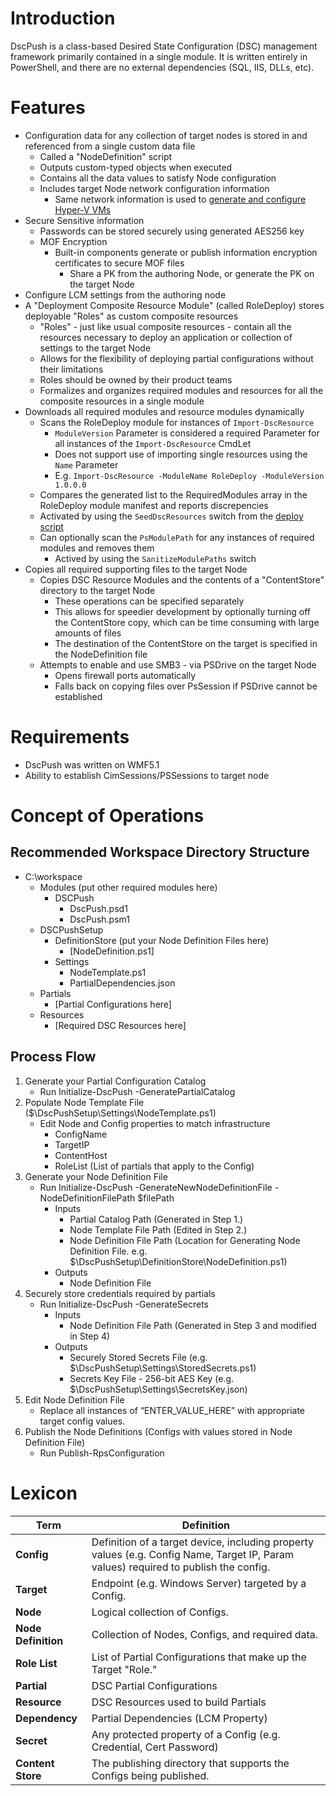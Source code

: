 # Introduction

DscPush is a class-based Desired State Configuration (DSC) management framework primarily contained in a single module. It is written entirely in PowerShell, and there are no external dependencies (SQL, IIS, DLLs, etc).  

# Features
- Configuration data for any collection of target nodes is stored in and referenced from a single custom data file
  - Called a "NodeDefinition" script
  - Outputs custom-typed objects when executed
  - Contains all the data values to satisfy Node configuration
  - Includes target Node network configuration information
    - Same network information is used to [generate and configure Hyper-V VMs](https://github.com/devopsjesus/dscpush/blob/compositeResources/deployVM-HyperV.ps1)
- Secure Sensitive information
  - Passwords can be stored securely using generated AES256 key
  - MOF Encryption
    - Built-in components generate or publish information encryption certificates to secure MOF files
      - Share a PK from the authoring Node, or generate the PK on the target Node
- Configure LCM settings from the authoring node
- A "Deployment Composite Resource Module" (called RoleDeploy) stores deployable "Roles" as custom composite resources
  - "Roles" - just like usual composite resources - contain all the resources necessary to deploy an application or collection of settings to the target Node
  - Allows for the flexibility of deploying partial configurations without their limitations
  - Roles should be owned by their product teams
  - Formalizes and organizes required modules and resources for all the composite resources in a single module
- Downloads all required modules and resource modules dynamically
  - Scans the RoleDeploy module for instances of `Import-DscResource`
    - `ModuleVersion` Parameter is considered a required Parameter for all instances of the `Import-DscResource` CmdLet
    - Does not support use of importing single resources using the `Name` Parameter
    - E.g. `Import-DscResource -ModuleName RoleDeploy -ModuleVersion 1.0.0.0`
  - Compares the generated list to the RequiredModules array in the RoleDeploy module manifest and reports discrepencies
  - Activated by using the `SeedDscResources` switch from the [deploy script](https://github.com/devopsjesus/dscpush/blob/compositeResources/deploy.ps1)
  - Can optionally scan the `PsModulePath` for any instances of required modules and removes them
    - Actived by using the `SanitizeModulePaths` switch
- Copies all required supporting files to the target Node
  - Copies DSC Resource Modules and the contents of a "ContentStore" directory to the target Node
    - These operations can be specified separately
    - This allows for speedier development by optionally turning off the ContentStore copy, which can be time consuming with large amounts of files
    - The destination of the ContentStore on the target is specified in the NodeDefinition file
  - Attempts to enable and use SMB3 - via PSDrive on the target Node
    - Opens firewall ports automatically
    - Falls back on copying files over PsSession if PSDrive cannot be established
    
  
    

# Requirements

* DscPush was written on WMF5.1
* Ability to establish CimSessions/PSSessions to target node


# Concept of Operations

## Recommended Workspace Directory Structure

- C:\workspace
  - Modules (put other required modules here)
    - DSCPush
      - DscPush.psd1
      - DscPush.psm1
  - DSCPushSetup
    - DefinitionStore (put your Node Definition Files here)
      - [NodeDefinition.ps1]
    - Settings
      - NodeTemplate.ps1
      - PartialDependencies.json
  - Partials
    - [Partial Configurations here]
  - Resources
    - [Required DSC Resources here]


## Process Flow

1. Generate your Partial Configuration Catalog 
   - Run Initialize-DscPush -GeneratePartialCatalog
2. Populate Node Template File ($\DscPushSetup\Settings\NodeTemplate.ps1)
   - Edit Node and Config properties to match infrastructure
     - ConfigName
     - TargetIP
     - ContentHost
     - RoleList (List of partials that apply to the Config)
3. Generate your Node Definition File
   - Run Initialize-DscPush -GenerateNewNodeDefinitionFile -NodeDefinitionFilePath $filePath
     - Inputs
       - Partial Catalog Path (Generated in Step 1.)
       - Node Template File Path (Edited in Step 2.)
       - Node Definition File Path (Location for Generating Node Definition File. e.g. $\DscPushSetup\DefinitionStore\NodeDefinition.ps1)
     - Outputs
       - Node Definition File
4. Securely store credentials required by partials
   - Run Initialize-DscPush -GenerateSecrets
     - Inputs
       - Node Definition File Path (Generated in Step 3 and modified in Step 4)
     - Outputs
       - Securely Stored Secrets File (e.g. $\DscPushSetup\Settings\StoredSecrets.ps1)
       - Secrets Key File - 256-bit AES Key (e.g. $\DscPushSetup\Settings\SecretsKey.json)
5. Edit Node Definition File
   - Replace all instances of “ENTER_VALUE_HERE” with appropriate target config values.
6. Publish the Node Definitions (Configs with values stored in Node Definition File)
   - Run Publish-RpsConfiguration


# Lexicon

| **Term** | **Definition** |
| --- | --- |
| **Config** | Definition of a target device, including property values (e.g. Config Name, Target IP, Param values) required to publish the config. |
| **Target** | Endpoint (e.g. Windows Server) targeted by a Config. |
| **Node** | Logical collection of Configs. |
| **Node Definition** | Collection of Nodes, Configs, and required data. |
| **Role List** | List of Partial Configurations that make up the Target &quot;Role.&quot; |
| **Partial** | DSC Partial Configurations |
| **Resource** | DSC Resources used to build Partials |
| **Dependency** | Partial Dependencies (LCM Property) |
| **Secret** | Any protected property of a Config (e.g. Credential, Cert Password) |
| **Content Store** | The publishing directory that supports the Configs being published. |
